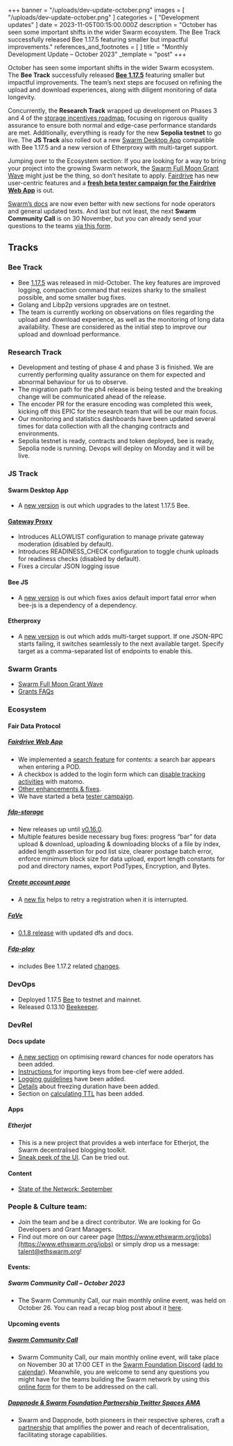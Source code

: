 +++
banner = "/uploads/dev-update-october.png"
images = [ "/uploads/dev-update-october.png" ]
categories = [ "Development updates" ]
date = 2023-11-05T00:15:00.000Z
description = "October has seen some important shifts in the wider Swarm ecosystem. The Bee Track successfully released Bee 1.17.5 featuring smaller but impactful improvements."
references_and_footnotes = [ ]
title = "Monthly Development Update – October 2023"
_template = "post"
+++

October has seen some important shifts in the wider Swarm ecosystem. The **Bee Track** successfully released **[Bee 1.17.5](https://github.com/ethersphere/bee/releases/tag/v1.17.5)** featuring smaller but impactful improvements. The team’s next steps are focused on refining the upload and download experiences, along with diligent monitoring of data longevity.

Concurrently, the **Research Track** wrapped up development on Phases 3 and 4 of the [storage incentives roadmap](https://blog.ethswarm.org/foundation/2022/towards-the-world-computer.-the-swarm-network-upgrade-has-started./), focusing on rigorous quality assurance to ensure both normal and edge-case performance standards are met. Additionally, everything is ready for the new **Sepolia testnet** to go live. The **JS Track** also rolled out a new [Swarm Desktop App](https://www.ethswarm.org/build/desktop) compatible with Bee 1.17.5 and a new version of Etherproxy with multi-target support.

Jumping over to the Ecosystem section: If you are looking for a way to bring your project into the growing Swarm network, the [Swarm Full Moon Grant Wave](https://my.ethswarm.org/grants) might just be the thing, so don’t hesitate to apply. [Fairdrive](https://blog.ethswarm.org/foundation/2022/towards-the-world-computer.-the-swarm-network-upgrade-has-started./) has new user-centric features and a **[fresh beta tester campaign for the Fairdrive Web App](https://twitter.com/FairDataSociety/status/1720050064305828218)** is out.

[Swarm’s docs](https://docs.ethswarm.org/) are now even better with new sections for node operators and general updated texts. And last but not least, the next **Swarm Community Call** is on 30 November, but you can already send your questions to the teams [via this form](https://airtable.com/shrBRyrMkXFsJvLS3).

## Tracks

### Bee Track

- Bee [1.17.5](https://github.com/ethersphere/bee/releases/tag/v1.17.5) was released in mid-October. The key features are improved logging, compaction command that resizes sharky to the smallest possible, and some smaller bug fixes.
- Golang and Libp2p versions upgrades are on testnet.
- The team is currently working on observations on files regarding the upload and download experience, as well as the monitoring of long data availability. These are considered as the initial step to improve our upload and download performance.

### Research Track

- Development and testing of phase 4 and phase 3 is finished. We are currently performing quality assurance on them for expected and abnormal behaviour for us to observe.
- The migration path for the ph4 release is being tested and the breaking change will be communicated ahead of the release.
- The encoder PR for the erasure encoding was completed this week, kicking off this EPIC for the research team that will be our main focus.
- Our monitoring and statistics dashboards have been updated several times for data collection with all the changing contracts and environments.
- Sepolia testnet is ready, contracts and token deployed, bee is ready, Sepolia node is running. Devops will deploy on Monday and it will be live.

### JS Track

#### Swarm Desktop App

- A [new version](https://github.com/ethersphere/swarm-desktop/releases/tag/v0.31.0) is out which upgrades to the latest 1.17.5 Bee.

#### [Gateway Proxy](https://github.com/ethersphere/gateway-proxy)

- Introduces ALLOWLIST configuration to manage private gateway moderation (disabled by default).
- Introduces READINESS_CHECK configuration to toggle chunk uploads for readiness checks (disabled by default).
- Fixes a circular JSON logging issue

#### Bee JS

- A [new version](https://github.com/ethersphere/bee-js/releases/tag/v6.4.1) is out which fixes axios default import fatal error when bee-js is a dependency of a dependency.

#### Etherproxy

- A [new version](https://github.com/ethersphere/etherproxy/releases/tag/v1.1.0) is out which adds multi-target support. If one JSON-RPC starts failing, it switches seamlessly to the next available target. Specify target as a comma-separated list of endpoints to enable this.

### Swarm Grants

- [Swarm Full Moon Grant Wave](https://my.ethswarm.org/grants)
- [Grants FAQs](https://blog.ethswarm.org/foundation/2023/grants-faqs/)

### Ecosystem

#### Fair Data Protocol

##### [Fairdrive Web App](https://app.fairdrive.dev.fairdatasociety.org/)

- We implemented a [search feature](https://github.com/fairDataSociety/fairdrive-theapp/issues/542) for contents: a search bar appears when entering a POD.
- A checkbox is added to the login form which can [disable tracking activities](https://github.com/fairDataSociety/fairdrive-theapp/issues/557) with matomo.
- [Other enhancements & fixes](https://github.com/fairDataSociety/fairdrive-theapp/issues?q=is%3Aissue+is%3Aclosed+closed%3A2023-10-01..2023-10-31+).
- We have started a beta [tester campaign](https://twitter.com/FairDataSociety/status/1720050064305828218).

##### [fdp-storage](https://github.com/fairDataSociety/fdp-storage/)

- New releases up until [v0.16.0](https://github.com/fairDataSociety/fdp-storage/releases).
- Multiple features beside necessary bug fixes: progress “bar” for data upload & download, uploading & downloading blocks of a file by index, added length assertion for pod list size, clearer postage batch error, enforce minimum block size for data upload, export length constants for pod and directory names, export PodTypes, Encryption, and Bytes.

##### [Create account page](https://github.com/fairDataSociety/fdp-create-account/)

- A [new fix](https://github.com/fairDataSociety/fdp-create-account/pull/299) helps to retry a registration when it is interrupted.

##### [FaVe](https://github.com/fairDataSociety/FaVe)

- [0.1.8 release](https://github.com/fairDataSociety/FaVe/releases/tag/v0.1.8) with updated dfs and docs.

##### [Fdp-play](https://github.com/fairDataSociety/fdp-play)

- includes Bee 1.17.2 related [changes](https://github.com/fairDataSociety/fdp-play/pull/97).

### DevOps

- Deployed 1.17.5 [Bee](https://github.com/ethersphere/bee) to testnet and mainnet.
- Released 0.13.10 [Beekeeper](https://github.com/ethersphere/beekeeper).

### DevRel

#### Docs update

- [A new section](https://docs.ethswarm.org/docs/bee/working-with-bee/staking#maximizing-staking-rewards) on optimising reward chances for node operators has been added.
- [Instructions ](https://docs.ethswarm.org/docs/bee/working-with-bee/backups#import-clef-keys)for importing keys from bee-clef were added.
- [Logging guidelines](https://docs.ethswarm.org/docs/bee/working-with-bee/logs-and-files#logging-guidelines) have been added.
- [Details](https://docs.ethswarm.org/docs/learn/technology/incentives#penalties) about freezing duration have been added.
- Section on [calculating TTL](https://docs.ethswarm.org/docs/develop/access-the-swarm/buy-a-stamp-batch#calculating-amount-needed-for-desired-ttl) has been added.

#### Apps

##### Etherjot

- This is a new project that provides a web interface for Etherjot, the Swarm decentralised blogging toolkit.
- [Sneak peek of the UI](https://github.com/ethersphere/etherjot-web). Can be tried out.

#### Content

- [State of the Network: September](https://blog.ethswarm.org/foundation/2023/state-of-the-network-september/)

### People & Culture team:

- Join the team and be a direct contributor. We are looking for Go Developers and Grant Managers.
- Find out more on our career page [https://www.ethswarm.org/jobs](https://www.ethswarm.org/jobs) or simply drop us a message: talent@ethswarm.org!

#### Events:

##### Swarm Community Call – October 2023

- The Swarm Community Call, our main monthly online event, was held on October 26. You can read a recap blog post about it [here](https://blog.ethswarm.org/foundation/2023/swarm-community-call-26-october-recap/).

#### Upcoming events

##### **[Swarm Community Call](https://www.addevent.com/event/tf17853994)**

- Swarm Community Call, our main monthly online event, will take place on November 30 at 17:00 CET in the [Swarm Foundation Discord](https://discord.gg/PHqsVNSJ?event=1126056886773489675) ([add to calendar](https://www.addevent.com/event/Zm19180300)). Meanwhile, you are welcome to send any questions you might have for the teams building the Swarm network by using this [online form](https://airtable.com/shrBRyrMkXFsJvLS3) for them to be addressed on the call.

##### **[Dappnode & Swarm Foundation Partnership Twitter Spaces AMA](https://twitter.com/i/spaces/1djxXNbwlDVGZ)**

- Swarm and Dappnode, both pioneers in their respective spheres, craft a [partnership](https://blog.ethswarm.org/foundation/2023/swarm-and-dappnode-joining-forces-to-empower-decentralised-storage/) that amplifies the power and reach of decentralisation, facilitating storage capabilities.
